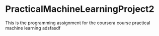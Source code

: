 PracticalMachineLearningProject2
================================
This is the programming assignment for the coursera course practical machine learning
adsfasdf

